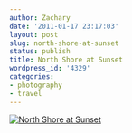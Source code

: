 ```yaml
---
author: Zachary
date: '2011-01-17 23:17:03'
layout: post
slug: north-shore-at-sunset
status: publish
title: North Shore at Sunset
wordpress_id: '4329'
categories:
- photography
- travel
---
```


[![North Shore at Sunset](http://farm6.static.flickr.com/5122/5334994830_cce086841b_b.jpg)](http://www.flickr.com/photos/zacharyz/5334994830/)

